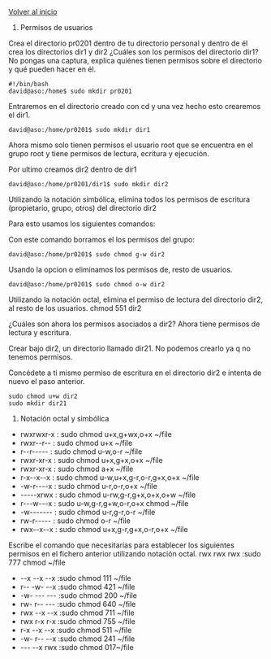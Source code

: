 [Volver al inicio](../../index.md)

1. Permisos de usuarios

Crea el directorio pr0201 dentro de tu directorio personal y dentro de él crea los directorios dir1 y dir2 ¿Cuáles son los permisos del directorio dir1? No pongas una captura, explica quiénes tienen permisos sobre el directorio y qué pueden hacer en él.

````
#!/bin/bash
david@aso:/home$ sudo mkdir pr0201
````

Entraremos en el directorio creado con cd y una vez hecho esto crearemos el dir1.
````
david@aso:/home/pr0201$ sudo mkdir dir1
````
Ahora mismo solo tienen permisos el usuario root que se encuentra en el grupo root y tiene permisos de lectura, ecritura y ejecución.

Por ultimo creamos dir2 dentro de dir1
````
david@aso:/home/pr0201/dir1$ sudo mkdir dir2
````
Utilizando la notación simbólica, elimina todos los permisos de escritura (propietario, grupo, otros) del directorio dir2

Para esto usamos los siguientes comandos:
 
 Con este comando borramos el los permisos del grupo:
````
david@aso:/home/pr0201$ sudo chmod g-w dir2
````
Usando la opcion o eliminamos los permisos de, resto de usuarios.
````
david@aso:/home/pr0201$ sudo chmod o-w dir2
````


Utilizando la notación octal, elimina el permiso de lectura del directorio dir2, al resto de los usuarios.
chmod 551 dir2


¿Cuáles son ahora los permisos asociados a dir2?
Ahora tiene permisos de lectura y escritura.

Crear bajo dir2, un directorio llamado dir21.
No podemos crearlo ya q no tenemos permisos.

Concédete a ti mismo permiso de escritura en el directorio dir2 e intenta de nuevo el paso anterior.
````
sudo chmod u+w dir2
sudo mkdir dir21
````


1. Notación octal y simbólica

- rwxrwxr-x : sudo chmod u+x,g+wx,o+x ~/file
- rwxr--r-- : sudo chmod u+x ~/file
- r--r----- : sudo chmod u-w,o-r ~/file
- rwxr-xr-x : sudo chmod u+x,g+x,o+x ~/file
- rwxr-xr-x : sudo chmod a+x ~/file
- r-x--x--x : sudo chmod u-w,u+x,g-r,o-r,g+x,o+x ~/file
- -w-r----x : sudo  chmod u-r,o-r,o+x ~/file
- -----xrwx : sudo  chmod u-rw,g-r,g+x,o+x,o+w ~/file
- r---w---x : sudo u-w,g-r,g+w,o-r,o+x  chmod ~/file
- -w------- : sudo  chmod u-r,g-r,o-r ~/file
- rw-r----- : sudo chmod o-r ~/file
- rwx--x--x : sudo chmod u+x,g-r,g+x,o-r,o+x ~/file


Escribe el comando que necesitarías para establecer los siguientes permisos en el fichero anterior utilizando notación octal.
rwx rwx rwx :sudo 777 chmod  ~/file
- --x --x --x :sudo chmod 111 ~/file
- r-- -w- --x :sudo chmod 421 ~/file
- -w- --- --- :sudo chmod 200 ~/file
- rw- r-- --- :sudo chmod 640 ~/file
- rwx --x --x :sudo chmod 711 ~/file
- rwx r-x r-x :sudo chmod 755 ~/file
- r-x --x --x :sudo chmod 511 ~/file
- -w- r-- --x :sudo chmod 241 ~/file
- --- --x rwx :sudo chmod 017~/file